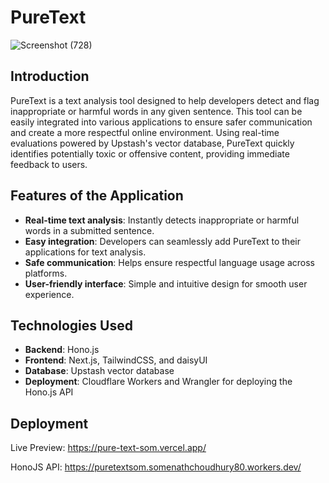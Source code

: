 # PureText

![Screenshot (728)](https://github.com/user-attachments/assets/c01ae385-db27-4cc0-87c8-7ca5465b80fb)

## Introduction

PureText is a text analysis tool designed to help developers detect and flag inappropriate or harmful words in any given sentence. This tool can be easily integrated into various applications to ensure safer communication and create a more respectful online environment. Using real-time evaluations powered by Upstash's vector database, PureText quickly identifies potentially toxic or offensive content, providing immediate feedback to users.

## Features of the Application

- **Real-time text analysis**: Instantly detects inappropriate or harmful words in a submitted sentence.
- **Easy integration**: Developers can seamlessly add PureText to their applications for text analysis.
- **Safe communication**: Helps ensure respectful language usage across platforms.
- **User-friendly interface**: Simple and intuitive design for smooth user experience.

## Technologies Used

- **Backend**: Hono.js
- **Frontend**: Next.js, TailwindCSS, and daisyUI
- **Database**: Upstash vector database
- **Deployment**: Cloudflare Workers and Wrangler for deploying the Hono.js API

## Deployment

Live Preview: https://pure-text-som.vercel.app/

HonoJS API: https://puretextsom.somenathchoudhury80.workers.dev/
